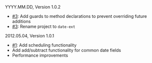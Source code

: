 YYYY.MM.DD, Version 1.0.2

* [#3](https://github.com/neocotic/date-ext/issues/3): Add guards to method declarations to prevent overriding future additions
* [#3](https://github.com/neocotic/date-ext/issues/3): Rename project to `date-ext`

2012.05.04, Version 1.0.1

* [#1](https://github.com/neocotic/date-ext/issues/1): Add scheduling functionality
* Add add/subtract functionality for common date fields
* Performance improvements